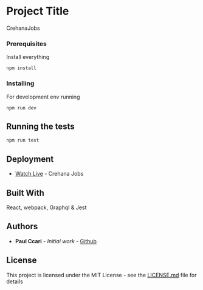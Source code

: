 # Project Title

CrehanaJobs

### Prerequisites

Install everything

```
npm install
```

### Installing

For development env running

```
npm run dev
```

## Running the tests

```
npm run test
```

## Deployment

- [Watch Live](https://crehanatest.netlify.com/) - Crehana Jobs

## Built With

React, webpack, Graphql & Jest

## Authors

- **Paul Ccari** - _Initial work_ - [Github](https://github.com/paulclindo)

## License

This project is licensed under the MIT License - see the [LICENSE.md](LICENSE.md) file for details
